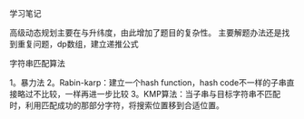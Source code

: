 学习笔记

高级动态规划主要在与升纬度，由此增加了题目的复杂性。
主要解题办法还是找到重复问题，dp数组，建立递推公式

字符串匹配算法

1。暴力法
2。Rabin-karp：建立一个hash function，hash code不一样的子串直接略过不比较，一样再进一步比较
3。KMP算法：当子串与目标字符串不匹配时，利用匹配成功的那部分字符，将搜索位置移到合适位置。


